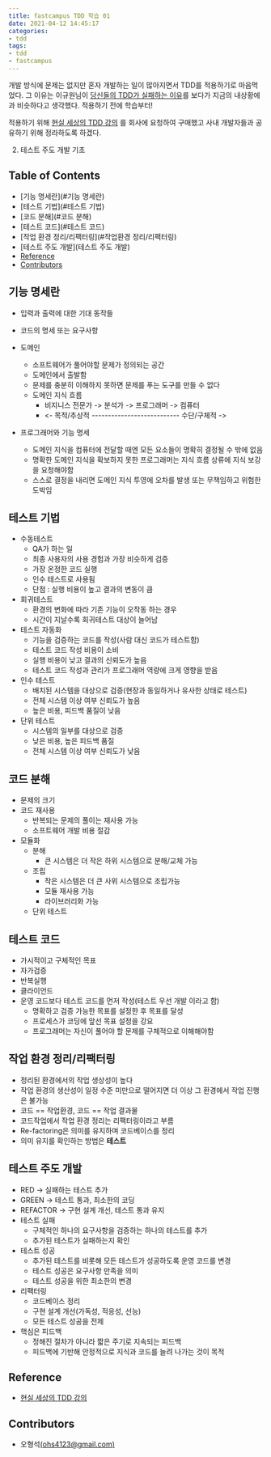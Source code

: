 ```yaml
---
title: fastcampus TDD 학습 01
date: 2021-04-12 14:45:17
categories:
- tdd
tags:
- tdd
- fastcampus
---
```


개발 방식에 문제는 없지만 혼자 개발하는 일이 많아지면서 TDD를 적용하기로 마음먹었다. 그 이유는 이규원님이 [당신들의 TDD가 실패하는 이유](https://www.youtube.com/watch?v=UttzAcbuk5k)를 보다가 지금의 내상황에과 비슷하다고 생각했다. 적용하기 전에 학습부터! 

<!--more-->  

적용하기 위해 [현실 세상의 TDD 강의](https://fastcampus.co.kr/dev_red_ygw) 를 회사에 요청하여 구매했고 사내 개발자들과 공유하기 위해 정라하도록 하겠다.

2. 테스트 주도 개발 기초

## **Table of Contents**

- [기능 명세란](#기능 명세란)
- [테스트 기법](#테스트 기법)
- [코드 분해](#코드 분해)
- [테스트 코드](#테스트 코드)
- [작업 환경 정리/리팩터링](#작업환경 정리/리팩터링)
- [테스트 주도 개발](테스트 주도 개발)
- [Reference](#Reference)
- [Contributors](#Contributors)

## 기능 명세란

- 입력과 출력에 대한 기대 동작들

- 코드의 명세 또는 요구사항

- 도메인

  - 소프트웨어가 풀어야할 문제가 정의되는 공간
  - 도메인에서 출발함
  - 문제를 충분히 이해하지 못하면 문제를 푸는 도구를 만들 수 없다
  - 도메인 지식 흐름
    - 비지니스 전문가 -> 분석가 -> 프로그래머 -> 컴퓨터
    - <- 목적/추상적 --------------------------- 수단/구체적 ->

- 프로그래머와 기능 명세

  - 도메인 지식을 컴퓨터에 전달할 때엔 모든 요소들이 명확히 결정될 수 밖에 없음
  - 명확한 도메인 지식을 확보하지 못한 프로그래머는 지식 흐름 상류에 지식 보강을 요청해야함
  - 스스로 결정을 내리면 도메인 지식 투영에 오차를 발생 또는 무책임하고 위험한 도박임

  

## 테스트 기법

- 수동테스트
  - QA가 하는 일
  - 최종 사용자의 사용 경험과 가장 비슷하게 검증
  - 가장 온정한 코드 실행
  - 인수 테스트로 사용됨
  - 단점 : 실행 비용이 높고 결과의 변동이 큼
- 회귀테스트
  - 환경의 변화에 따라 기존 기능이 오작동 하는 경우 
  - 시간이 지날수록 회귀테스트 대상이 늘어남
- 테스트 자동화
  - 기능을 검증하는 코드를 작성(사람 대신 코드가 테스트함)
  - 테스트 코드 작성 비용이 소비
  - 실행 비용이 낮고 결과의 신뢰도가 높음
  - 테스트 코드 작성과 관리가 프로그래머 역량에 크게 영향을 받음
- 인수 테스트
  - 배치된 시스템을 대상으로 검증(현장과 동일하거나 유사한 상태로 테스트)
  - 전체 시스템 이상 여부 신뢰도가 높음
  - 높은 비용, 피드백 품질이 낮음
- 단위 테스트
  - 시스템의 일부를 대상으로 검증
  - 낮은 비용, 높은 피드백 품질
  - 전체 시스템 이상 여부 신뢰도가 낮음



## 코드 분해

- 문제의 크기
- 코드 재사용
  - 반복되는 문제의 풀이는 재사용 가능
  - 소프트웨어 개발 비용 절감
- 모듈화
  - 분해
    - 큰 시스템은 더 작은 하위 시스템으로 분해/교체 가능
  - 조립
    - 작은 시스템은 더 큰 사위 시스템으로 조립가능
    - 모듈 재사용 가능
    - 라이브러리화 가능
  - 단위 테스트



## 테스트 코드

- 가시적이고 구체적인 목표
- 자가검증
- 반복실행
- 클라이언드
- 운영 코드보다 테스트 코드를 먼저 작성(테스트 우선 개발 이라고 함)
  - 명확하고 검증 가능한 목표를 설정한 후 목표를 달성
  - 프로세스가 코딩에 앞선 목표 설정을 강요
  - 프로그래머는 자신이 풀어야 할 문제를 구체적으로 이해해야함



## 작업 환경 정리/리팩터링

- 정리된 환경에서의 작업 생상성이 높다
- 작업 환경의 생산성이 일정 수준 미만으로 떨어지면 더 이상 그 환경에서 작업 진행은 불가능
- 코드 == 작업환경, 코드 == 작업 결과물
- 코드작업에서 작업 환경 정리는 리팩터링이라고 부름
- Re-factoring은 의미를 유지하며 코드베이스를 정리
- 의미 유지를 확인하는 방법은 **테스트**



## 테스트 주도 개발

- RED -> 실패하는 테스트 추가
- GREEN -> 테스트 통과, 최소한의 코딩
- REFACTOR -> 구현 설계 개선, 테스트 통과 유지
- 테스트 실패
  - 구체적인 하나의 요구사항을 검증하는 하나의 테스트를 추가
  - 추가된 테스트가 실패하는지 확인
- 테스트 성공
  - 추가된 테스트를 비롯해 모든 테스트가 성공하도록 운영 코드를 변경
  - 테스트 성공은 요구사항 만족을 의미
  - 테스트 성공을 위한 최소한의 변경
- 리팩터링
  - 코드베이스 정리
  - 구현 설계 개선(가독성, 적응성, 선능)
  - 모든 테스트 성공을 전제
- 핵심은 피드백
  - 정해진 절차가 아니라 짧은 주기로 지속되는 피드백
  - 피드백에 기반해 안정적으로 지식과 코드를 늘려 나가는 것이 목적

## Reference

- [현실 세상의 TDD 강의](https://fastcampus.co.kr/dev_red_ygw)

## Contributors

- 오형석[(ohs4123@gmail.com)](ohs4123@gmail.com)